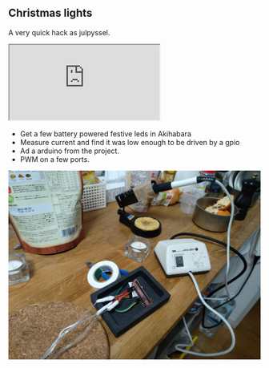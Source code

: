 ## Christmas lights
A very quick hack as julpyssel.
<iframe src="https://www.youtube.com/embed/2vVJAMOSDZU"> </iframe>

*  Get a few battery powered festive leds in Akihabara
*  Measure  current and find it was low enough to be driven by a gpio
*  Ad a arduino from the project.
*  PWM on a few ports.

<img src="julpyssel.jpg">
